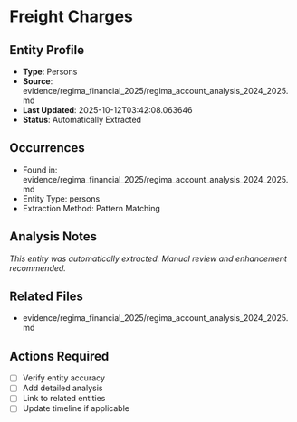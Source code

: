 # Freight Charges

## Entity Profile
- **Type**: Persons
- **Source**: evidence/regima_financial_2025/regima_account_analysis_2024_2025.md
- **Last Updated**: 2025-10-12T03:42:08.063646
- **Status**: Automatically Extracted

## Occurrences
- Found in: evidence/regima_financial_2025/regima_account_analysis_2024_2025.md
- Entity Type: persons
- Extraction Method: Pattern Matching

## Analysis Notes
*This entity was automatically extracted. Manual review and enhancement recommended.*

## Related Files
- evidence/regima_financial_2025/regima_account_analysis_2024_2025.md

## Actions Required
- [ ] Verify entity accuracy
- [ ] Add detailed analysis
- [ ] Link to related entities
- [ ] Update timeline if applicable
